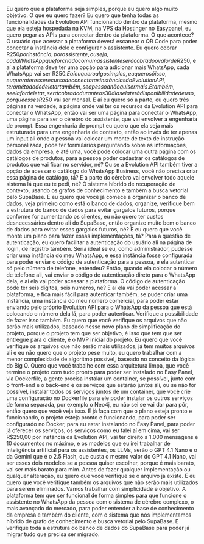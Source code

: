Eu quero que a plataforma seja simples, porque eu quero algo muito objetivo. O que eu quero fazer? Eu quero que tenha todas as funcionalidades da Evolution API funcionando dentro da plataforma, mesmo que ela esteja hospedada na KVM, na VPS da Hostinger no Easypanel, eu quero pegar as APIs para conectar dentro da plataforma. O que acontece? O usuário que acessar a plataforma deverá escanear o QR Code para poder conectar a instância dele e configurar o assistente. Eu quero cobrar R$250 por instância, por assistente, ou seja, cada WhatsApp que for criado com um assistente será cobrado o valor de R$250, e aí a plataforma deve ter uma opção para adicionar mais WhatsApp, cada WhatsApp vai ser R$250. E aí eu quero algo simples, eu quero só isso, eu quero ter esse recurso de conectar as instâncias do Evolution API, ter o método de deletar também, se a pessoa não quiser mais. E também, se ela for deletar, será cobrado durante os 30 dias ela terá disponibilidade de uso, porque esses R$250 vai ser mensal. E aí eu quero só a parte, eu quero três páginas na verdade, a página onde vai ter os recursos da Evolution API para conectar o WhatsApp, então vai ser uma página para conectar o WhatsApp, uma página para ser o cérebro do assistente, que vai envolver a engenharia de prompt. Essa engenharia de prompt eu quero que ela seja mais estruturada para uma engenharia de contexto, então ao invés de ter apenas um input ali onde a pessoa vai colocar um monte de texto de instrução personalizada, pode ter formulários perguntando sobre as informações, dados da empresa, e até uma, você pode colocar uma outra página com os catálogos de produtos, para a pessoa poder cadastrar os catálogos de produtos que vai ficar no servidor, né? Ou se a Evolution API também tiver a opção de acessar o catálogo do WhatsApp Business, você não precisa criar essa página de catálogo, tá? E a parte do cérebro vai envolver todo aquele sistema lá que eu te pedi, né? O sistema híbrido de recuperação de contexto, usando os grafos de conhecimento e também a busca vetorial pelo SupaBase. E eu quero que você já comece a organizar o banco de dados, veja primeiro como está o banco de dados, organize, verifique bem a estrutura do banco de dados para evitar gargalos futuros, porque conforme for aumentando os clientes, eu não quero ter custos desnecessários dentro ali do SupaBase, então organize muito bem o banco de dados para evitar esses gargalos futuros, né? E eu quero que você monte um plano para fazer essas implementações, tá? Para a questão de autenticação, eu quero facilitar a autenticação do usuário ali na página de login, de registro também. Seria ideal se eu, como administrador, pudesse criar uma instância do meu WhatsApp, e essa instância fosse configurada para poder enviar o código de autenticação para a pessoa, e ela autenticar só pelo número de telefone, entendeu? Então, quando ela colocar o número de telefone ali, vai enviar o código de autenticação direto para o WhatsApp dela, e aí ela vai poder acessar a plataforma. O código de autenticação pode ter seis dígitos, seis números, né? E aí ela vai poder acessar a plataforma, e fica mais fácil para autenticar também, se puder criar uma instância, uma instância do meu número comercial, para poder estar enviando pelo próprio Evolution API para o WhatsApp da pessoa que está colocando o número dela lá, para poder autenticar. Verifique a possibilidade de fazer isso também. Eu quero que você verifique os arquivos que não serão mais utilizados, baseado nesse novo plano de simplificação do projeto, porque o projeto tem que ser objetivo, é isso que tem que ser entregue para o cliente, é o MVP inicial do projeto. Eu quero que você verifique os arquivos que não serão mais utilizados, já tem muitos arquivos ali e eu não quero que o projeto pese muito, eu quero trabalhar com a menor complexidade de algoritmo possível, baseado no conceito da lógica do Big O. Quero que você trabalhe com essa arquitetura limpa, que você termine o projeto com tudo pronto para poder ser instalado no Easy Panel, via Dockerfile, a gente precisa instalar um container, se possível, junto com o front-end e o back-end e os serviços que estarão juntos ali, ou se não for possível, instalar todos os serviços juntos de um container, que você crie uma configuração no Dockerfile para ele poder instalar os outros serviços de forma separada, por exemplo o Neo4j, eu não sei se vai dar para pôr, então quero que você veja isso. E já faça com que o plano esteja pronto e funcionando, o projeto esteja pronto e funcionando, para poder ser configurado no Docker, para eu estar instalando no Easy Panel, para poder já oferecer os serviços, os serviços como eu falei aí em cima, vai ser R$250,00 por instância da Evolution API, vai ter direito a 1.000 mensagens e 10 documentos no máximo, e os modelos que eu irei trabalhar de inteligência artificial para os assistentes, os LLMs, serão o GPT 4.1 Nano e o da Gemini que é o 2.5 Flash, que custa o mesmo valor do GPT 4.1 Nano, vai ser esses dois modelos se a pessoa quiser escolher, porque é mais barato, vai ser mais barato para mim. Antes de fazer qualquer implementação ou qualquer alteração, eu quero que você verifique se o arquivo já existe. E eu quero que você verifique também os arquivos que não serão mais utilizados para serem eliminados. Vamos trabalhar com simplicidade e objetivo. A plataforma tem que ser funcional de forma simples para que funcione o assistente no WhatsApp da pessoa com o sistema de cérebro complexo, o mais avançado do mercado, para poder entender a base de conhecimento da empresa e também do cliente, com o sistema que nós implementamos híbrido de grafo de conhecimento e busca vetorial pelo SupaBase. E verifique toda a estrutura do banco de dados do SupaBase para poder já migrar tudo que precisa ser migrado.